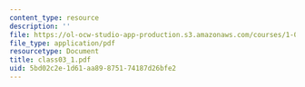 ```yaml
---
content_type: resource
description: ''
file: https://ol-ocw-studio-app-production.s3.amazonaws.com/courses/1-017-computing-and-data-analysis-for-environmental-applications-fall-2003/5bd02c2e1d61aa89875174187d26bfe2_class03_1.pdf
file_type: application/pdf
resourcetype: Document
title: class03_1.pdf
uid: 5bd02c2e-1d61-aa89-8751-74187d26bfe2
---
```

